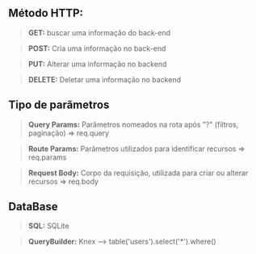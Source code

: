 
## Método HTTP:
>  **GET:** buscar uma informação do back-end

>  **POST:** Cria uma informação no back-end

>  **PUT:** Alterar uma informação no backend

>  **DELETE:** Deletar uma informação no backend

## Tipo de parãmetros 

>  **Query Params:** Parãmetros nomeados na rota após "?" (filtros, paginação) => req.query

>  **Route Params:** Parãmetros utilizados para identificar recursos => req.params

>  **Request Body:** Corpo da requisição, utilizada para criar ou alterar recursos => req.body

## DataBase
>   **SQL:** SQLite

>   **QueryBuilder:** Knex --> table('users').select('*').where()